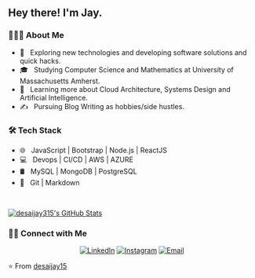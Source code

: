 <h2> Hey there! I'm Jay.</h2>

<h3> 👨🏻‍💻 About Me </h3>

- 🤔 &nbsp; Exploring new technologies and developing software solutions and quick hacks.
- 🎓 &nbsp; Studying Computer Science and Mathematics at University of Massachusetts Amherst.
- 🌱 &nbsp; Learning more about Cloud Architecture, Systems Design and Artificial Intelligence.
- ✍️ &nbsp; Pursuing Blog Writing as hobbies/side hustles.

<h3>🛠 Tech Stack</h3>

 
- 🌐 &nbsp; JavaScript | Bootstrap | Node.js | ReactJS
- 💻 &nbsp; Devops | CI/CD | AWS | AZURE
- 🛢 &nbsp; MySQL | MongoDB | PostgreSQL
- 🔧 &nbsp; Git | Markdown

<br/>

[![desaijay315's GitHub Stats](https://github-readme-stats.vercel.app/api?username=desaijay315&show_icons=true)](https://github.com/desaijay15)

<h3> 🤝🏻 Connect with Me </h3>

<p align="center">
<a href="https://www.linkedin.com/in/iamjaydesai/"><img alt="LinkedIn" src="https://img.shields.io/badge/LinkedIn-iamjaydesai-blue?style=flat-square&logo=linkedin"></a>
<a href="https://www.instagram.com/beingjaydesai/"><img alt="Instagram" src="https://img.shields.io/badge/Instagram-beingjaydesai-blue?style=flat-square&logo=instagram"></a>
<a href="mailto:desaijay315@gmail.com"><img alt="Email" src="https://img.shields.io/badge/Email-desaijay315@gmail.com-blue?style=flat-square&logo=gmail"></a>
</p>

⭐️ From [desaijay15](https://github.com/desaijay15)
